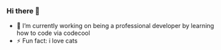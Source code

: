 ### Hi there 👋
- 🔭 I’m currently working on being a professional developer by learning how to code via codecool
- ⚡ Fun fact: i love cats
